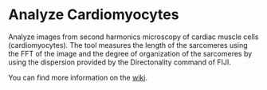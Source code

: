 # Analyze Cardiomyocytes

Analyze images from second harmonics microscopy of cardiac muscle cells (cardiomyocytes). The tool measures the length of the sarcomeres using the FFT of the image and the degree of organization of the sarcomeres by using the dispersion provided by the Directonality command of FIJI. 

You can find more information on the [wiki](https://github.com/MontpellierRessourcesImagerie/imagej_macros_and_scripts/wiki/Analyze_Cardiomyocytes).
